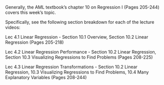 Generally, the AML textbook’s chapter 10 on Regression I (Pages 205-244) covers this week’s topic.

Specifically, see the following section breakdown for each of the lecture videos:

Lec 4.1 Linear Regression - Section 10.1 Overview, Section 10.2 Linear Regression (Pages 205-218)

Lec 4.2 Linear Regression Performance - Section 10.2 Linear Regression, Section 10.3 Visualizing Regressions to Find Problems (Pages 208-225)

Lec 4.3 Linear Regression Transformations - Section 10.2 Linear Regression, 10.3 Visualizing Regressions to Find Problems, 10.4 Many Explanatory Variables (Pages 208-244)